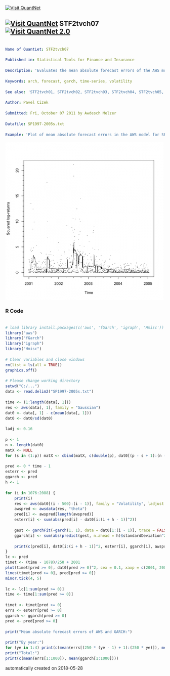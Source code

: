[<img src="https://github.com/QuantLet/Styleguide-and-FAQ/blob/master/pictures/banner.png" width="888" alt="Visit QuantNet">](http://quantlet.de/)

## [<img src="https://github.com/QuantLet/Styleguide-and-FAQ/blob/master/pictures/qloqo.png" alt="Visit QuantNet">](http://quantlet.de/) **STF2tvch07** [<img src="https://github.com/QuantLet/Styleguide-and-FAQ/blob/master/pictures/QN2.png" width="60" alt="Visit QuantNet 2.0">](http://quantlet.de/)

```yaml

Name of QuantLet: STF2tvch07

Published in: Statistical Tools for Finance and Insurance

Description: 'Evaluates the mean absolute forecast errors of the AWS model for SP500 data in years 2001--2005 and plots the forecasted volatility.'

Keywords: arch, forecast, garch, time-series, volatility

See also: 'STF2tvch01, STF2tvch02, STF2tvch03, STF2tvch04, STF2tvch05, STF2tvch06'

Author: Pavel Cizek

Submitted: Fri, October 07 2011 by Awdesch Melzer

Datafile: SP1997-2005s.txt

Example: 'Plot of mean absolute forecast errors in the AWS model for SP500 data.'
```

![Picture1](plot.png)

### R Code
```r

# load library install.packages(c('aws', 'fGarch', 'igraph', 'Hmisc'))
library("aws")
library("fGarch")
library("igraph")
library("Hmisc")

# Clear variables and close windows
rm(list = ls(all = TRUE))
graphics.off()

# Please change working directory
setwd("C:/...")
data <- read.delim2("SP1997-2005s.txt")

time <- (1:length(data[, 1]))
res <- aws(data[, 1], family = "Gaussian")
dat0 <- data[, 1] - c(mean(data[, 1]))
dat0 <- dat0/sd(dat0)

ladj <- 0.16

p <- 1
n <- length(dat0)
matX <- NULL
for (s in (1:p)) matX <- cbind(matX, c(double(p), dat0[(p - s + 1):(n - s)]^2))

pred <- 0 * time - 1
esterr <- pred
ggarch <- pred
h <- 1

for (i in 1076:2088) {
    print(i)
    res <- aws(dat0[(i - 500):(i - 1)], family = "Volatility", ladjust = ladj, demo = FALSE)
    awspred <- awsdata(res, "theta")
    pred[i] <- awspred[length(awspred)]
    esterr[i] <- sum(abs(pred[i] - dat0[i:(i + h - 1)]^2))
    
    gest <- garchFit(~garch(1, 1), data = dat0[1:(i - 1)], trace = FALSE, include.mean = FALSE)
    ggarch[i] <- sum(abs(predict(gest, n.ahead = h)$standardDeviation^2 - dat0[i:(i + h - 1)]^2))
    
    print(c(pred[i], dat0[i:(i + h - 1)]^2, esterr[i], ggarch[i], awspred[length(awspred), ]))
}
lc <- pred
timet <- (time - 1078)/250 + 2001
plot(timet[pred >= 0], dat0[pred >= 0]^2, cex = 0.1, xaxp = c(2001, 2005, 4), xlab = "Time", ylab = "Squared log-returns")
lines(timet[pred >= 0], pred[pred >= 0])
minor.tick(4, 5)

lc <- lc[1:sum(pred >= 0)]
time <- time[1:sum(pred >= 0)]

timet <- timet[pred >= 0]
errs <- esterr[pred >= 0]
ggarch <- ggarch[pred >= 0]
pred <- pred[pred >= 0]

print("Mean absolute forecast errors of AWS and GARCH:")

print("By year:")
for (ye in 1:4) print(c(mean(errs[(250 * (ye - 1) + 1):(250 * ye)]), mean(ggarch[(250 * (ye - 1) + 1):(250 * ye)])))
print("Total:")
print(c(mean(errs[1:1000]), mean(ggarch[1:1000]))) 

```

automatically created on 2018-05-28